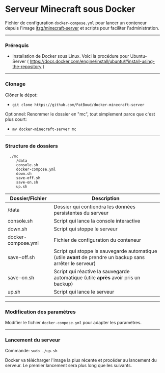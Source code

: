 # Serveur Minecraft sous Docker

Fichier de configuration ``docker-compose.yml`` pour lancer un conteneur depuis l'image [itzg/minecraft-server](https://hub.docker.com/r/itzg/minecraft-server) et scripts pour faciliter l'administration.

---

### Prérequis

- Installation de Docker sous Linux. Voici la procédure pour Ubuntu-Server ( https://docs.docker.com/engine/install/ubuntu/#install-using-the-repository )

---


### Clonage

Clôner le dépot:
- ``git clone https://github.com/PatBoud/docker-minecraft-server``

Optionnel: Renommer le dossier en "mc", tout simplement parce que c'est plus court:
- ``mv docker-minecraft-server mc``

---


### Structure de dossiers

```
  ./mc
     /data
     console.sh
     docker-compose.yml
     down.sh
     save-off.sh
     save-on.sh
     up.sh
```

| Dossier/Fichier | Description |
| --------------- | ----------- |
| /data | Dossier qui contiendra les données persistentes du serveur |
| console.sh | Script qui lance la console interactive |
| down.sh | Script qui stoppe le serveur |
| docker-compose.yml | Fichier de configuration du conteneur |
| save-off.sh | Script qui stoppe la sauvegarde automatique (utile **avant** de prendre un backup sans arrêter le serveur) |
| save-on.sh | Script qui réactive la sauvegarde automatique (utile **après** avoir pris un backup) |
| up.sh | Script qui lance le serveur |

---


### Modification des paramètres

Modifier le fichier ``docker-compose.yml`` pour adapter les paramètres.

---

### Lancement du serveur

Commande: ``sudo ./up.sh``

Docker va télécharger l'image la plus récente et procéder au lancement du serveur. Le premier lancement sera plus long que les suivants.
